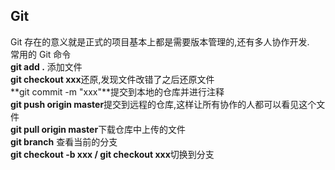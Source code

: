 ## Git 
Git 存在的意义就是正式的项目基本上都是需要版本管理的,还有多人协作开发.  
常用的 Git 命令   
**git add .** 添加文件   
**git checkout xxx**还原,发现文件改错了之后还原文件   
**git commit -m "xxx"**提交到本地的仓库并进行注释   
**git push origin master**提交到远程的仓库,这样让所有协作的人都可以看见这个文件   
**git pull origin master**下载仓库中上传的文件     
**git branch** 查看当前的分支      
**git checkout -b xxx / git checkout xxx**切换到分支      